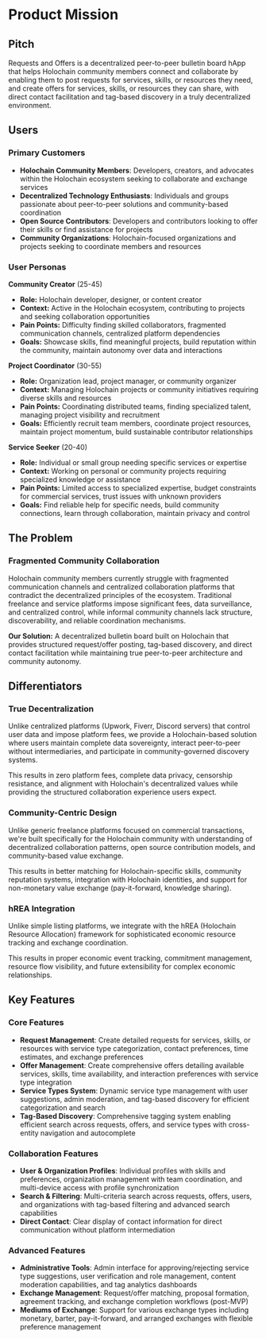 # Product Mission

## Pitch

Requests and Offers is a decentralized peer-to-peer bulletin board hApp that helps Holochain community members connect and collaborate by enabling them to post requests for services, skills, or resources they need, and create offers for services, skills, or resources they can share, with direct contact facilitation and tag-based discovery in a truly decentralized environment.

## Users

### Primary Customers

- **Holochain Community Members**: Developers, creators, and advocates within the Holochain ecosystem seeking to collaborate and exchange services
- **Decentralized Technology Enthusiasts**: Individuals and groups passionate about peer-to-peer solutions and community-based coordination
- **Open Source Contributors**: Developers and contributors looking to offer their skills or find assistance for projects
- **Community Organizations**: Holochain-focused organizations and projects seeking to coordinate members and resources

### User Personas

**Community Creator** (25-45)
- **Role:** Holochain developer, designer, or content creator
- **Context:** Active in the Holochain ecosystem, contributing to projects and seeking collaboration opportunities
- **Pain Points:** Difficulty finding skilled collaborators, fragmented communication channels, centralized platform dependencies
- **Goals:** Showcase skills, find meaningful projects, build reputation within the community, maintain autonomy over data and interactions

**Project Coordinator** (30-55)
- **Role:** Organization lead, project manager, or community organizer
- **Context:** Managing Holochain projects or community initiatives requiring diverse skills and resources
- **Pain Points:** Coordinating distributed teams, finding specialized talent, managing project visibility and recruitment
- **Goals:** Efficiently recruit team members, coordinate project resources, maintain project momentum, build sustainable contributor relationships

**Service Seeker** (20-40)
- **Role:** Individual or small group needing specific services or expertise
- **Context:** Working on personal or community projects requiring specialized knowledge or assistance
- **Pain Points:** Limited access to specialized expertise, budget constraints for commercial services, trust issues with unknown providers
- **Goals:** Find reliable help for specific needs, build community connections, learn through collaboration, maintain privacy and control

## The Problem

### Fragmented Community Collaboration

Holochain community members currently struggle with fragmented communication channels and centralized collaboration platforms that contradict the decentralized principles of the ecosystem. Traditional freelance and service platforms impose significant fees, data surveillance, and centralized control, while informal community channels lack structure, discoverability, and reliable coordination mechanisms.

**Our Solution:** A decentralized bulletin board built on Holochain that provides structured request/offer posting, tag-based discovery, and direct contact facilitation while maintaining true peer-to-peer architecture and community autonomy.

## Differentiators

### True Decentralization

Unlike centralized platforms (Upwork, Fiverr, Discord servers) that control user data and impose platform fees, we provide a Holochain-based solution where users maintain complete data sovereignty, interact peer-to-peer without intermediaries, and participate in community-governed discovery systems.

This results in zero platform fees, complete data privacy, censorship resistance, and alignment with Holochain's decentralized values while providing the structured collaboration experience users expect.

### Community-Centric Design

Unlike generic freelance platforms focused on commercial transactions, we're built specifically for the Holochain community with understanding of decentralized collaboration patterns, open source contribution models, and community-based value exchange.

This results in better matching for Holochain-specific skills, community reputation systems, integration with Holochain identities, and support for non-monetary value exchange (pay-it-forward, knowledge sharing).

### hREA Integration

Unlike simple listing platforms, we integrate with the hREA (Holochain Resource Allocation) framework for sophisticated economic resource tracking and exchange coordination.

This results in proper economic event tracking, commitment management, resource flow visibility, and future extensibility for complex economic relationships.

## Key Features

### Core Features
- **Request Management**: Create detailed requests for services, skills, or resources with service type categorization, contact preferences, time estimates, and exchange preferences
- **Offer Management**: Create comprehensive offers detailing available services, skills, time availability, and interaction preferences with service type integration
- **Service Types System**: Dynamic service type management with user suggestions, admin moderation, and tag-based discovery for efficient categorization and search
- **Tag-Based Discovery**: Comprehensive tagging system enabling efficient search across requests, offers, and service types with cross-entity navigation and autocomplete

### Collaboration Features
- **User & Organization Profiles**: Individual profiles with skills and preferences, organization management with team coordination, and multi-device access with profile synchronization
- **Search & Filtering**: Multi-criteria search across requests, offers, users, and organizations with tag-based filtering and advanced search capabilities
- **Direct Contact**: Clear display of contact information for direct communication without platform intermediation

### Advanced Features
- **Administrative Tools**: Admin interface for approving/rejecting service type suggestions, user verification and role management, content moderation capabilities, and tag analytics dashboards
- **Exchange Management**: Request/offer matching, proposal formation, agreement tracking, and exchange completion workflows (post-MVP)
- **Mediums of Exchange**: Support for various exchange types including monetary, barter, pay-it-forward, and arranged exchanges with flexible preference management
